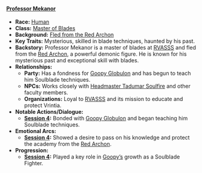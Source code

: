 #### **[Professor Mekanor](/characters/professor-mekanor)**  
- **Race:** [Human](/races/human)  
- **Class:** [Master of Blades](/classes/master-of-blades)  
- **Background:** [Fled from the Red Archon](/backgrounds/fled-from-the-red-archon)  
- **Key Traits:** Mysterious, skilled in blade techniques, haunted by his past.  
- **Backstory:** Professor Mekanor is a master of blades at [RVASSS](/locations/rvasss) and fled from the [Red Archon](/characters/red-archon), a powerful demonic figure. He is known for his mysterious past and exceptional skill with blades.  
- **Relationships:**  
  - **Party:** Has a fondness for [Goopy Globulon](/characters/goopy-globulon) and has begun to teach him Soulblade techniques.  
  - **NPCs:** Works closely with [Headmaster Tadumar Soulfire](/characters/tadumar-soulfire) and other faculty members.  
  - **Organizations:** Loyal to [RVASSS](/locations/rvasss) and its mission to educate and protect Vrintia.  
- **Notable Actions/Dialogue:**  
  - **[Session 4](/session/session-4):** Bonded with [Goopy Globulon](/characters/goopy-globulon) and began teaching him Soulblade techniques.  
- **Emotional Arcs:**  
  - **[Session 4](/session/session-4):** Showed a desire to pass on his knowledge and protect the academy from the [Red Archon](/characters/red-archon).  
- **Progression:**  
  - **[Session 4](/session/session-4):** Played a key role in [Goopy’s](/characters/goopy-globulon) growth as a Soulblade Fighter.  